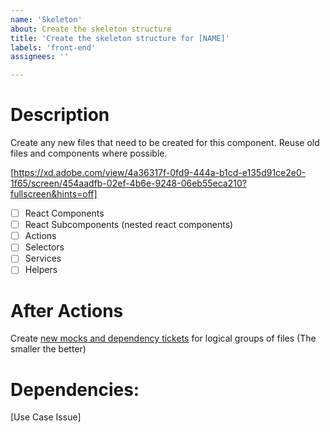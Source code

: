 ```yaml
---
name: 'Skeleton'
about: Create the skeleton structure
title: 'Create the skeleton structure for [NAME]'
labels: 'front-end'
assignees: ''

---
```


# Description

Create any new files that need to be created for this component. Reuse old files and components where possible.

[https://xd.adobe.com/view/4a36317f-0fd9-444a-b1cd-e135d91ce2e0-1f65/screen/454aadfb-02ef-4b6e-9248-06eb55eca210?fullscreen&hints=off]

- [ ] React Components
- [ ] React Subcomponents (nested react components)
- [ ] Actions
- [ ] Selectors
- [ ] Services
- [ ] Helpers

# After Actions

Create [new mocks and dependency tickets](https://github.com/diglit/volunteer-toronto-volunteer-drivers-app/issues/new?assignees=&labels=front-end&template=mocks.md&title=Write+mocks+and+interfaces+for+%5BNAME%5D) for logical groups of files (The smaller the better)

# Dependencies:
[Use Case Issue]